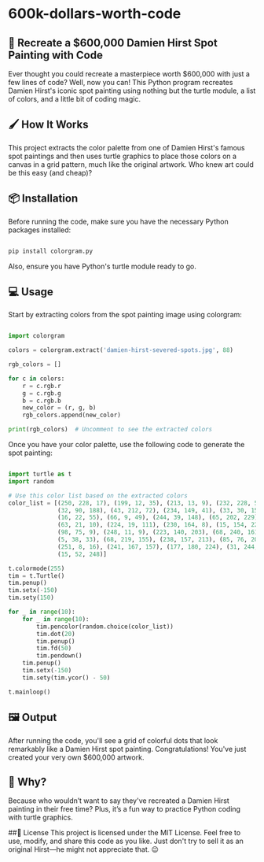 # 600k-dollars-worth-code


## 🎨 Recreate a $600,000 Damien Hirst Spot Painting with Code
Ever thought you could recreate a masterpiece worth $600,000 with just a few lines of code? Well, now you can! This Python program recreates Damien Hirst's iconic spot painting using nothing but the turtle module, a list of colors, and a little bit of coding magic.

## 🖌️ How It Works
This project extracts the color palette from one of Damien Hirst's famous spot paintings and then uses turtle graphics to place those colors on a canvas in a grid pattern, much like the original artwork. Who knew art could be this easy (and cheap)?

## 📦 Installation
Before running the code, make sure you have the necessary Python packages installed:

```bash

pip install colorgram.py
```
Also, ensure you have Python's turtle module ready to go.

## 💻 Usage
Start by extracting colors from the spot painting image using colorgram:

```python

import colorgram

colors = colorgram.extract('damien-hirst-severed-spots.jpg', 88)

rgb_colors = []

for c in colors:
    r = c.rgb.r
    g = c.rgb.g
    b = c.rgb.b
    new_color = (r, g, b)
    rgb_colors.append(new_color)

print(rgb_colors)  # Uncomment to see the extracted colors
```
Once you have your color palette, use the following code to generate the spot painting:

```python

import turtle as t
import random

# Use this color list based on the extracted colors
color_list = [(250, 228, 17), (199, 12, 35), (213, 13, 9), (232, 228, 5), (198, 68, 20),
              (32, 90, 188), (43, 212, 72), (234, 149, 41), (33, 30, 153), (240, 246, 251),
              (16, 22, 55), (66, 9, 49), (244, 39, 148), (65, 202, 229), (14, 205, 222),
              (63, 21, 10), (224, 19, 111), (230, 164, 8), (15, 154, 22), (245, 59, 16),
              (98, 75, 9), (248, 11, 9), (223, 140, 203), (68, 240, 161), (10, 97, 62),
              (5, 38, 33), (68, 219, 155), (238, 157, 213), (85, 76, 209), (85, 225, 235),
              (251, 8, 16), (241, 167, 157), (177, 180, 224), (31, 244, 165), (7, 81, 113),
              (15, 52, 248)]

t.colormode(255)
tim = t.Turtle()
tim.penup()
tim.setx(-150)
tim.sety(150)

for _ in range(10):
    for _ in range(10):
        tim.pencolor(random.choice(color_list))
        tim.dot(20)
        tim.penup()
        tim.fd(50)
        tim.pendown()
    tim.penup()
    tim.setx(-150)
    tim.sety(tim.ycor() - 50)

t.mainloop()
```
## 🖼️ Output
After running the code, you'll see a grid of colorful dots that look remarkably like a Damien Hirst spot painting. Congratulations! You've just created your very own $600,000 artwork.

## 🤔 Why?
Because who wouldn’t want to say they've recreated a Damien Hirst painting in their free time? Plus, it’s a fun way to practice Python coding with turtle graphics.

##📜 License
This project is licensed under the MIT License. Feel free to use, modify, and share this code as you like. Just don't try to sell it as an original Hirst—he might not appreciate that. 😉
